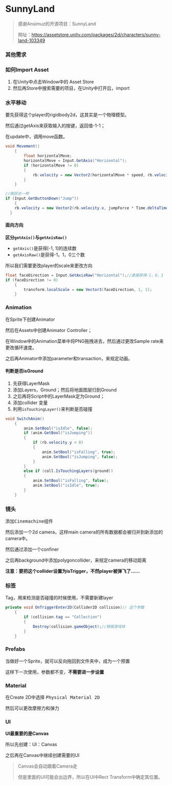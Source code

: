 # SunnyLand

>感谢Ansimuz的开源项目：SunnyLand
>
>网址：https://assetstore.unity.com/packages/2d/characters/sunny-land-103349

### 其他需求



### 如何Import Asset

1. 在Unity中点击Window中的 Asset Store
2. 然后再Store中搜索需要的项目，在Unity中打开后，import



### 水平移动

要先获得这个player的rigidbody2d，这其实是一个物理模型。

然后通过getAxis来获取输入的按键，返回值-1-1；

在update中，调用move函数。

```c#
void Movement()
    {
        float horizontalMove;
        horizontalMove = Input.GetAxis("Horizontal");
        if (horizontalMove != 0)
        {
            rb.velocity = new Vector2(horizontalMove * speed, rb.velocity.y);
        }
    }

//跳跃也一样
if (Input.GetButtonDown("Jump"))
	{
    rb.velocity = new Vector2(rb.velocity.x, jumpForce * Time.deltaTime);
  }
```

#### 面向方向

**区分`getAxis()`与`getAxisRaw()`**

* `getAxis()`是获得[-1, 1]的连续数
* `getAxisRaw()`是获得-1，1，0三个数



所以我们需要更改player的scale来更改方向

```c#
float faceDirection = Input.GetAxisRaw("Horizontal");//直接获得-1，0，1
if (faceDirection != 0)
	{
		transform.localScale = new Vector3(faceDirection, 1, 1);
	}
```



### Animation

在Sprite下创建Animator

然后在Assets中创建Animator Controller；

在Window中的Animation菜单中将PNG拖拽进去，然后通过更改Sample rate来更改循环速度。

之后再Animator中添加parameter和transaction，来规定动画。

#### 判断是否isGround

1. 先获得LayerMask
2. 添加Layers，Ground；然后将地面图层归到Ground
3. 之后再将Script中的LayerMask定为Ground；
4. 添加collider 变量
5. 利用`isTouchingLayer()`来判断是否碰撞

```c#
void SwitchAnim()
    {
        anim.SetBool("isIdle", false);
        if (anim.GetBool("isJumping"))
        {
            if (rb.velocity.y < 0)
            {
                anim.SetBool("isFalling", true);
                anim.SetBool("isJumping", false);
            }
        }
        else if (coll.IsTouchingLayers(ground))
        {
            anim.SetBool("isFalling", false);
            anim.SetBool("isIdle", true);
        }
    }
```





### 镜头

添加<kbd>Cinemachine</kbd>组件

然后添加一个2d camera，这样main camera的所有数据都会被归并到新添加的camera中。

然后通过添加一个confiner

之后再background中添加polygoncollider，来规定camera的移动距离

**注意：要把这个collider设置为isTrigger，不然player被弹飞了……**



### 标签

Tag，用来检测是否碰撞的时候使用，不需要新建layer

```c#
private void OnTriggerEnter2D(Collider2D collision)// 这个参数
    {
        if (collision.tag == "Collection")
        {
            Destroy(collision.gameObject);//销毁游戏体
        }
    }
```



### Prefabs

当做好一个Sprite，就可以反向拖回到文件夹中，成为一个预置

这样下一次使用，参数都不变，**不需要进一步设置**



### Material

在Create 2D中选择 <kbd>Physical Material 2D</kbd>

然后可以更改摩擦力和弹力



### UI

**UI最重要的是Canvas**

所以先创建：UI：Canvas

之后再在Canvas中继续创建需要的UI

> Canvas会自动跟着Camera走
>
> 但是里面的UI可能会出边界，所以在UI中Rect Transform中确定其位置。


